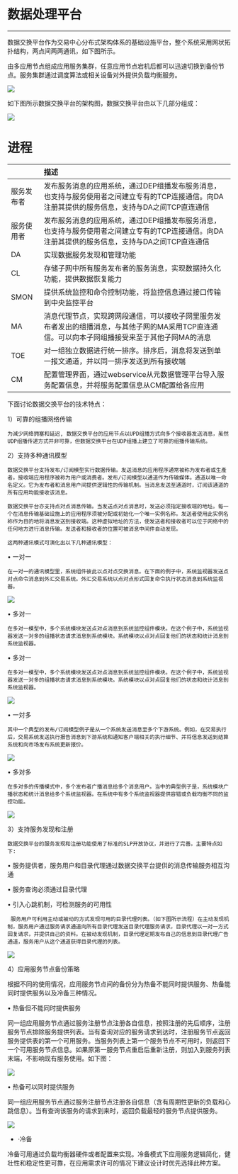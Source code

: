 # 数据处理平台

---

数据交换平台作为交易中心分布式架构体系的基础设施平台，整个系统采用网状拓扑结构，两点间两两通讯，如下图所示。

由多应用节点组成应用服务集群，任意应用节点宕机后都可以迅速切换到备份节点。服务集群通过调度算法或相关设备对外提供负载均衡服务。

![](/assets/import_dep_1.png)

如下图所示数据交换平台的架构图，数据交换平台由以下几部分组成：

![](/assets/import_dep_02.png)

# **进程**

|  | **描述** |
| :--- | :--- |
| 服务发布者 | 发布服务消息的应用系统，通过DEP组播发布服务消息，也支持与服务使用者之间建立专有的TCP连接通信。向DA注册其提供的服务信息，支持与DA之间TCP直连通信 |
| 服务使用者 | 发布服务消息的应用系统，通过DEP组播发布服务消息，也支持与服务使用者之间建立专有的TCP连接通信。向DA注册其提供的服务信息，支持与DA之间TCP直连通信 |
| DA | 实现数据服务发现和管理功能 |
| CL | 存储子网中所有服务发布者的服务消息，实现数据持久化功能，提供数据恢复能力 |
| SMON | 提供系统监控和命令控制功能，将监控信息通过接口传输到中央监控平台 |
| MA | 消息代理节点，实现跨网段通信，可以接收子网里服务发布者发出的组播消息，与其他子网的MA采用TCP直连通信。可以向本子网组播接受来至于其他子网MA的消息 |
| TOE | 对一组独立数据进行统一排序。排序后，消息将发送到单一报文通道，并以同一排序发送到所有接收端 |
| CM | 配置管理界面，通过webservice从元数据管理平台导入服务配置信息，并将服务配置信息从CM配置给各应用 |

下面讨论数据交换平台的技术特点：

1）可靠的组播网络传输

	为減少网络拥塞和延迟, 数据交换平台的应用节点以UPD组播方式向多个接收器发送消息，虽然UDP组播传递方式并非可靠，但数据交换平台在UDP组播上建立了可靠的组播传输系统。

2）支持多种通讯模型

	数据交换平台支持发布/订阅模型实行数据传输。发送消息的应用程序通常被称为发布者或生產者。接收端应用程序被称为用户或消费者。发布/订阅模型以通道作为传输媒体。通道以唯一命名定义。它为发布者和消息用户间提供逻辑性的传输机制。当消息发送至通道时，订阅该通道的所有应用均能接收该消息。

	数据交换平台亦支持点対点消息传输。当发送点对点消息时，发送必须指定接收端的地址。每一个在消息传输基础设施上的应用程序须被分配或初始化一个唯一实例名称。发送者使用此实例名称作为目的地将消息发送到接收端。这种虚拟地址的方法，使发送者和接收者可以位于网络中的任何地方进行消息传输。发送者和接收者的位置可被消息中间件自动发现。

	这两种通讯模式可演化出以下几种通讯模型：

•	一对一

	在一对一的通讯模型里，系统组件彼此以点对点交换消息。在下面的例子中，系统监视器发送点对点命令消息到外汇交易系统。外汇交易系统以点对点形式回复命令执行状态消息到系统监视器。 

![](/assets/import_dep_04.png)

•	多对一

	在多对一模型中，多个系统模块发送点对点消息到系统监控组件模块。在这个例子中，系统监视器发送一对多的组播状态请求消息到系统模块。系统模块以点对点回复他们的状态和统计消息到系统监视器。

•	多对一

	在多对一模型中，多个系统模块发送点对点消息到系统监控组件模块。在这个例子中，系统监视器发送一对多的组播状态请求消息到系统模块。系统模块以点对点回复他们的状态和统计消息到系统监视器。

![](/assets/import_dep_06.png)



•	一対多

	其中一个典型的发布/订阅模型例子是从一个系统发送消息至多个下游系统。例如，在交易执行后，交易系统发送执行报告消息到下游系统和通知客户端相关的执行细节、并将信息发送到结算系统和向市场发布系统更新报价。

![](/assets/import_dep_07.png)

•	多对多

	在多对多的传播模式中，多个发布者广播消息给多个消息用户。当中的典型例子是，系统模块广播状态和统计消息给多个系统监视器。在系统中有多个系统监视器提供容错或负载均衡不同的监控功能。

![](/assets/import_dep_09.png)

3）支持服务发现和注册

	数据交换平台的服务发现和注册功能使用了标准的SLP开放协议，并进行了完善。主要特点如下:

•	服务提供者，服务用户和目录代理通过数据交换平台提供的消息传输服务相互沟通

•	服务查询必须通过目录代理

•	引入心跳机制，可检测服务的可用性

	 服务用户可利用主动或被动的方式发现可用的目录代理列表。（如下图所示流程）在主动发现机制，服务用户通过服务请求通道向所有目录代理发送目录代理服务请求，目录代理以一对一方式回复请求，并提供自己的资料。在被动发现机制，目录代理定期发布自己的信息到目录代理广告通道，服务用户从这个通道获得目录代理的列表。

![](/assets/import_dep_11.png)

4）应用服务节点备份策略

根据不同的使用情况，应用服务节点间的备份分为热备不能同时提供服务、热备能同时提供服务以及冷备三种情况。

•	热备但不能同时提供服务

同一组应用服务节点通过服务注册节点注册各自信息，按照注册的先后顺序，注册服务节点排除服务提供列表。当有查询对应的服务请求到达时，注册服务节点返回服务提供表的第一个可用服务。当服务列表上第一个服务节点不可用时，则返回下一个可用服务节点信息。如果原第一服务节点重启后重新注册，则加入到服务列表末端，不影响现有服务使用。如下图：

![](/assets/import_dep_12.png)

•	热备可以同时提供服务

同一组应用服务节点通过服务注册节点注册各自信息（含有周期性更新的负载和心跳信息）。当有查询该服务的请求到来时，返回负载最轻的服务节点提供服务。

![](/assets/import_dep_13.png)

* ·冷备

冷备可用通过负载均衡器硬件或者配置来实现。冷备模式下应用服务逻辑简化，健壮性和稳定性更可靠，在应用需求许可的情况下建议设计时优先选择此种方案。







